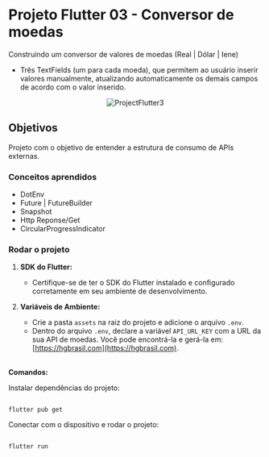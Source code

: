 # Projeto Flutter 03 - Conversor de moedas
Construindo um conversor de valores de moedas (Real | Dólar | Iene)
- Três TextFields (um para cada moeda), que permitem ao usuário inserir valores manualmente, atualizando automaticamente os demais campos de acordo com o valor inserido.

<div align="center">

![ProjectFlutter3](https://github.com/user-attachments/assets/eeca9e4d-439a-4e5e-b19e-bd5821703850)

   
</div>

## Objetivos 
Projeto com o objetivo de entender a estrutura de consumo de APIs externas.

### Conceitos aprendidos 
- DotEnv
- Future | FutureBuilder
- Snapshot
- Http Reponse/Get
- CircularProgressIndicator

### Rodar o projeto 
1. **SDK do Flutter:**
   - Certifique-se de ter o SDK do Flutter instalado e configurado corretamente em seu ambiente de desenvolvimento.

2. **Variáveis de Ambiente:**
    - Crie a pasta `assets` na raiz do projeto e adicione o arquivo `.env`.
    - Dentro do arquivo `.env`, declare a variável `API_URL_KEY` com a URL da sua API de moedas. Você pode encontrá-la e gerá-la em: [https://hgbrasil.com](https://hgbrasil.com).

   <br>

<b>Comandos:</b> 

Instalar dependências do projeto:

``` 

flutter pub get 

``` 

Conectar com o dispositivo e rodar o projeto:

``` 

flutter run

```
